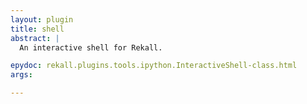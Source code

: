 ```yaml
---
layout: plugin
title: shell
abstract: |
  An interactive shell for Rekall.

epydoc: rekall.plugins.tools.ipython.InteractiveShell-class.html
args:

---
```



